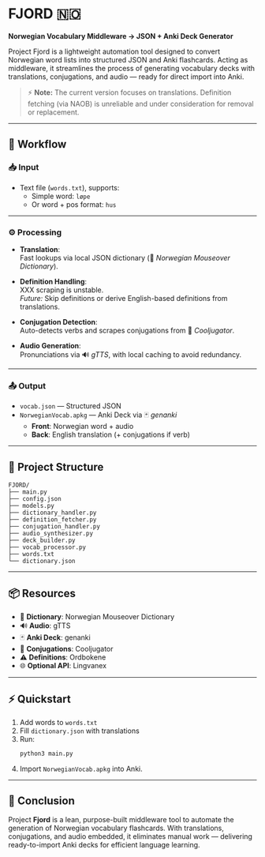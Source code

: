 
# FJORD 🇳🇴
**Norwegian Vocabulary Middleware → JSON + Anki Deck Generator**

Project Fjord is a lightweight automation tool designed to convert Norwegian word lists into structured JSON and Anki flashcards. Acting as middleware, it streamlines the process of generating vocabulary decks with translations, conjugations, and audio — ready for direct import into Anki.

> ⚡ **Note:** The current version focuses on translations. Definition fetching (via NAOB) is unreliable and under consideration for removal or replacement.

---

## 🚀 Workflow

### 📥 Input
- Text file (`words.txt`), supports:
  - Simple word: `løpe`
  - Or word + pos format: `hus`

---

### ⚙️ Processing

- **Translation**:  
  Fast lookups via local JSON dictionary (📖 *Norwegian Mouseover Dictionary*).

- **Definition Handling**:  
  XXX scraping is unstable.  
  *Future:* Skip definitions or derive English-based definitions from translations.

- **Conjugation Detection**:  
  Auto-detects verbs and scrapes conjugations from 🔗 *Cooljugator*.

- **Audio Generation**:  
  Pronunciations via 🔊 *gTTS*, with local caching to avoid redundancy.

---

### 📤 Output
- `vocab.json` — Structured JSON
- `NorwegianVocab.apkg` — Anki Deck via 🃏 *genanki*
  - **Front**: Norwegian word + audio
  - **Back**: English translation (+ conjugations if verb)

---

## 📂 Project Structure
```
FJORD/
├── main.py
├── config.json
├── models.py
├── dictionary_handler.py
├── definition_fetcher.py
├── conjugation_handler.py
├── audio_synthesizer.py
├── deck_builder.py
├── vocab_processor.py
├── words.txt
└── dictionary.json
```

---

## 📦 Resources
- 📖 **Dictionary**: Norwegian Mouseover Dictionary
- 🔊 **Audio**: gTTS
- 🃏 **Anki Deck**: genanki
- 🔗 **Conjugations**: Cooljugator
- ⚠️ **Definitions**: Ordbokene
- 🌐 **Optional API**: Lingvanex

---

## ⚡ Quickstart

1. Add words to `words.txt`
2. Fill `dictionary.json` with translations
3. Run:
   ```bash
   python3 main.py
   ```
4. Import `NorwegianVocab.apkg` into Anki.

---

## 🎯 Conclusion
Project **Fjord** is a lean, purpose-built middleware tool to automate the generation of Norwegian vocabulary flashcards. With translations, conjugations, and audio embedded, it eliminates manual work — delivering ready-to-import Anki decks for efficient language learning.


